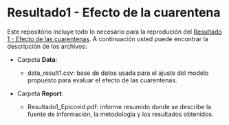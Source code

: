 # Resultado1 - Efecto de la cuarentena

Este repositório incluye todo lo necesário para la reprodución del [Resultado 1 - Efecto de las cuarentenas](https://www.desarrollate.cl/epicovid_bk/?lang=es). A continuación usted puede encontrar la descripción de los archivos:

* Carpeta **Data**:
  * data_result1.csv: base de datos usada para el ajuste del modelo propuesto para evaluar el efecto de las cuarentenas.

* Carpeta **Report**:
  * Resultado1_Epicovid.pdf: informe resumido donde se describe la fuente de información, la metodología y los resultados obtenidos.
